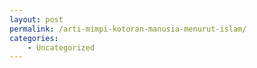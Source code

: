 ```yaml
---
layout: post
permalink: /arti-mimpi-kotoran-manusia-menurut-islam/
categories:
    - Uncategorized
---
```


